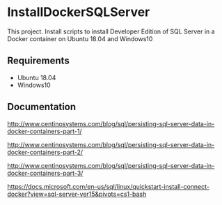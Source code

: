 # InstallDockerSQLServer
This project.
Install scripts to install Developer Edition of SQL Server
in a Docker container on Ubuntu 18.04 and Windows10

## Requirements

* Ubuntu 18.04
* Windows10

## Documentation
http://www.centinosystems.com/blog/sql/persisting-sql-server-data-in-docker-containers-part-1/

http://www.centinosystems.com/blog/sql/persisting-sql-server-data-in-docker-containers-part-2/

http://www.centinosystems.com/blog/sql/persisting-sql-server-data-in-docker-containers-part-3/

https://docs.microsoft.com/en-us/sql/linux/quickstart-install-connect-docker?view=sql-server-ver15&pivots=cs1-bash

